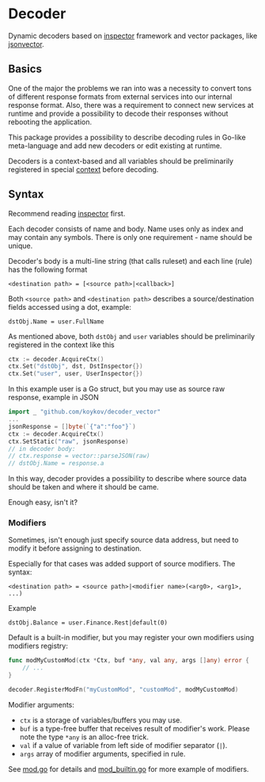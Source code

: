# Decoder

Dynamic decoders based on [inspector](https://github.com/koykov/inspector) framework
and vector packages, like [jsonvector](https://github.com/koykov/jsonvector). 

## Basics

One of the major the problems we ran into was a necessity to convert tons of different response formats from external
services into our internal response format. Also, there was a requirement to connect new services at runtime and provide
a possibility to decode their responses without rebooting the application.

This package provides a possibility to describe decoding rules in Go-like meta-language and add new decoders or edit
existing at runtime.

Decoders is a context-based and all variables should be preliminarily registered in special [context](ctx.go) before
decoding.

## Syntax

Recommend reading [inspector](https://github.com/koykov/inspector) first.

Each decoder consists of name and body. Name uses only as index and may contain any symbols. There is only one
requirement - name should be unique.

Decoder's body is a multi-line string (that calls ruleset) and each line (rule) has the following format
```
<destination path> = [<source path>|<callback>]
```

Both `<source path>` and `<destination path>` describes a source/destination fields accessed using a dot, example:
```
dstObj.Name = user.FullName
```
As mentioned above, both `dstObj` and `user` variables should be preliminarily registered in the context like this
```go
ctx := decoder.AcquireCtx()
ctx.Set("dstObj", dst, DstInspector{})
ctx.Set("user", user, UserInspector{})
```
In this example user is a Go struct, but you may use as source raw response, example in JSON
```go
import _ "github.com/koykov/decoder_vector"
...
jsonResponse = []byte(`{"a":"foo"}`)
ctx := decoder.AcquireCtx()
ctx.SetStatic("raw", jsonResponse)
// in decoder body:
// ctx.response = vector::parseJSON(raw)
// dstObj.Name = response.a
```

In this way, decoder provides a possibility to describe where source data should be taken and where it should be came.

Enough easy, isn't it?

### Modifiers

Sometimes, isn't enough just specify source data address, but need to modify it before assigning to destination.

Especially for that cases was added support of source modifiers. The syntax:
```
<destination path> = <source path>|<modifier name>(<arg0>, <arg1>, ...)
```
Example
```
dstObj.Balance = user.Finance.Rest|default(0)
```

Default is a built-in modifier, but you may register your own modifiers using modifiers registry:
```go
func modMyCustomMod(ctx *Ctx, buf *any, val any, args []any) error {
    // ...
}

decoder.RegisterModFn("myCustomMod", "customMod", modMyCustomMod)
```

Modifier arguments:
* `ctx` is a storage of variables/buffers you may use.
* `buf` is a type-free buffer that receives result of modifier's work. Please note the type `*any` is an
alloc-free trick.
* `val` if a value of variable from left side of modifier separator (`|`).
* `args` array of modifier arguments, specified in rule. 

See [mod.go](mod.go) for details and [mod_builtin.go](mod_builtin.go) for more example of modifiers.
